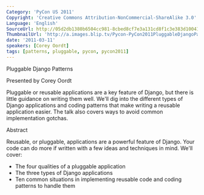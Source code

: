 ```yaml
---
Category: 'PyCon US 2011'
Copyright: 'Creative Commons Attribution-NonCommercial-ShareAlike 3.0'
Language: 'English'
SourceUrl: http://05d2db1380b6504cc981-8cbed8cf7e3a131cd8f1c3e383d10041.r93.cf2.rackcdn.com/pycon-us-2011/379_pluggable-django-patterns.mp4
ThumbnailUrl: 'http://a.images.blip.tv/Pycon-PyCon2011PluggableDjangoPatterns674.png'
date: '2011-03-11'
speakers: [Corey Oordt]
tags: [patterns, pluggable, pycon, pycon2011]
---
```

Pluggable Django Patterns

Presented by Corey Oordt

Pluggable or reusable applications are a key feature of Django, but there is
little guidance on writing them well. We'll dig into the different types of
Django applications and coding patterns that make writing a reusable
application easier. The talk also covers ways to avoid common implementation
gotchas.

Abstract

Reusable, or pluggable, applications are a powerful feature of Django. Your
code can do more if written with a few ideas and techniques in mind. We'll
cover:

  * The four qualities of a pluggable application 
  * The three types of Django applications 
  * Ten common situations in implementing reusable code and coding patterns to handle them 

